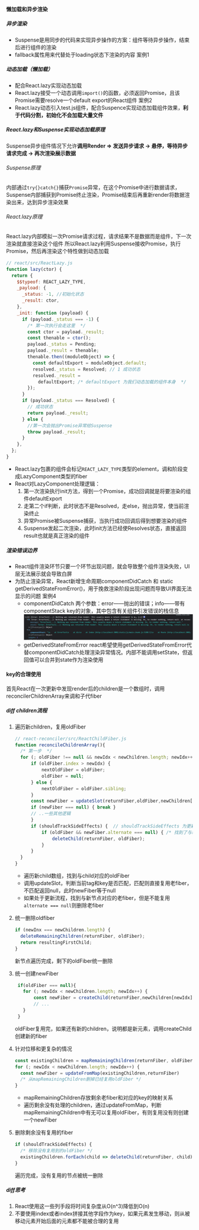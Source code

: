 #### 懒加载和异步渲染

##### 异步渲染

- Suspense是用同步的代码来实现异步操作的方案：组件等待异步操作，结束后进行组件的渲染
- fallback属性用来代替处于loading状态下渲染的内容 案例1

##### 动态加载（懒加载）

- 配合React.lazy实现动态加载
- React.lazy接受一个动态调用`import()`的函数，必须返回Promise，且该Promise需要resolve一个default export的React组件 案例2
- React.lazy动态引入test.js组件，配合Suspence实现动态加载组件效果，**利于代码分割，初始化不会加载大量文件**

##### React.lazy和Suspense实现动态加载原理

Suspense异步组件情况下允许**调用Render => 发送异步请求 -> 悬停，等待异步请求完成 -> 再次渲染展示数据**

###### Suspense原理

内部通过`try{}catch{}`捕获`Promise`异常，在这个Promise中进行数据请求，Suspense内部捕获到Promise终止渲染，Promise结束后再重新render将数据渲染出来，达到异步渲染效果

###### React.lazy原理

React.lazy内部模拟一次Promise请求过程，请求结果不是数据而是组件，下一次渲染就直接渲染这个组件
所以React.lazy利用Suspense接收Promise，执行Promise，然后再渲染这个特性做到动态加载

```javascript
// react/src/ReactLazy.js
function lazy(ctor) {
  return {
    $$typeof: REACT_LAZY_TYPE,
    _payload: {
      _status: -1, //初始化状态
      _result: ctor,
    },
    _init: function (payload) {
      if (payload._status === -1) {
        /* 第一次执行会走这里  */
        const ctor = payload._result;
        const thenable = ctor();
        payload._status = Pending;
        payload._result = thenable;
        thenable.then((moduleObject) => {
          const defaultExport = moduleObject.default;
          resolved._status = Resolved; // 1 成功状态
          resolved._result =
            defaultExport; /* defaultExport 为我们动态加载的组件本身  */
        });
      }
      if (payload._status === Resolved) {
        // 成功状态
        return payload._result;
      } else {
        //第一次会抛出Promise异常给Suspense
        throw payload._result;
      }
    },
  };
}
```

- React.lazy包裹的组件会标记`REACT_LAZY_TYPE`类型的element，调和阶段变成LazyComponent类型的fiber
- React对LazyComponent处理逻辑：
  1. 第一次渲染执行init方法，得到一个Promise，成功回调就是将要渲染的组件defaultExport
  2. 走第二个if判断，此时状态不是Resolved，走else，抛出异常，使当前渲染终止
  3. 异常Promise被Suspense捕获，当执行成功回调后得到想要渲染的组件
  4. Suspense发起二次渲染，此时init方法已经使Resolves状态，直接返回result也就是真正渲染的组件

##### 渲染错误边界

- React组件渲染环节只要一个环节出现问题，就会导致整个组件渲染失败，UI层无法展示就会导致白屏
- 为防止渲染异常，React新增生命周期componentDidCatch 和 static getDerivedStateFromError()，用于挽救渲染阶段出现问题而导致UI界面无法显示的问题  案例4
  - componentDidCatch
两个参数：error——抛出的错误；info——带有componentStack key的对象，其中包含有关组件引发错误的栈信息
![componentDidCatch](./images/componentDidCatch.jpg)
  - getDerivedStateFromError
react希望使用getDerivedStateFromError代替componentDidCatch处理渲染异常情况。内部不能调用setState，但返回值可以合并到state作为渲染使用

#### key的合理使用

首先React在一次更新中发现render后的children是一个数组时，调用reconcilerChildrenArray来调和子代fiber

##### diff children流程

1. 遍历新children，复用oldFiber

   ```javascript
   // react-reconciler/src/ReactChildFiber.js
   function reconcileChildrenArray(){
     /* 第一步  */
     for (; oldFiber !== null && newIdx < newChildren.length; newIdx++) {  
         if (oldFiber.index > newIdx) {
             nextOldFiber = oldFiber;
             oldFiber = null;
         } else {
             nextOldFiber = oldFiber.sibling;
         }
         const newFiber = updateSlot(returnFiber,oldFiber,newChildren[newIdx],expirationTime,);
         if (newFiber === null) { break }
         // ..一些其他逻辑
         }  
         if (shouldTrackSideEffects) {  // shouldTrackSideEffects 为更新流程。
             if (oldFiber && newFiber.alternate === null) { /* 找到了与新节点对应的fiber，但是不能复用，那么直接删除老节点 */
                 deleteChild(returnFiber, oldFiber);
             }
         }
     }
   }
   ```

   - 遍历新child数组，找到与child对应的oldFiber
   - 调用updateSlot，判断当前tag和key是否匹配，匹配则直接复用老fiber，不匹配返回null，此时newFiber等于null
   - 如果处于更新流程，找到与新节点对应的老fiber，但是不能复用`alternate === null`则删除老fiber
2. 统一删除oldfiber

   ```javascript
   if (newInx === newChildren.length) {
     deleteRemainingChildren(returnFiber, oldFiber);
     return resultingFirstChild;
   }
   ```

    新节点遍历完成，剩下的oldFiber统一删除

3. 统一创建newFiber

   ```javascript
    if(oldFiber === null){
      for (; newIdx < newChildren.length; newIdx++) {
          const newFiber = createChild(returnFiber,newChildren[newIdx],expirationTime,)
          // ...
      }
    }
   ```

   oldFiber复用完，如果还有新的children，说明都是新元素，调用createChild创建新的fiber
4. 针对位移和更复杂的情况

   ```javascript
   const existingChildren = mapRemainingChildren(returnFiber, oldFiber);
   for (; newIdx < newChildren.length; newIdx++) {
     const newFiber = updateFromMap(existingChildren,returnFiber)
     /* 从mapRemainingChildren删掉已经复用oldFiber */
   }
   ```

   - mapRemainingChildren存放剩余老fiber和对应的key的映射关系
   - 遍历剩余没有处理的children，通过updateFromMap，判断mapRemainingChildren中有无可以复用oldFiber，有则复用没有则创建一个newFiber
5. 删除剩余没有复用的fiber

   ```js
   if (shouldTrackSideEffects) {
     /* 移除没有复用到的oldFiber */
     existingChildren.forEach(child => deleteChild(returnFiber, child));
   }
   ```

   遍历完成，没有复用的节点被统一删除

##### diff思考

1. React使用这一些列手段将时间复杂度从O(n^3)降低到O(n)
2. 不要使用index或者index拼接其他字段作为key，如果元素发生移动，则从被移动元素开始后面的元素都不能被合理的复用